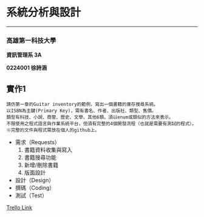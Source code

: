 # 系統分析與設計 #

----------

### 高雄第一科技大學 ###

**資訊管理系 3A**

**0224001 徐詩涵**


## 實作1 ##
    請仿第一章的Guitar inventory的範例，寫出一個書籍的庫存搜尋系統。
	以ISBN為主鍵(Primary Key)，需有書名、作者、出版社、類型、售價。
    類型有科技、小說、商管、歷史、文學、其他6類，須以enum或類似的方法來表示。
    不限使用之程式語言與作業系統平台，但須有完整的4個開發流程（也就是需要有測試的程式）。
    ※完整的文件與程式需放在個人的github上。

- 需求（Requests）
	1. 書籍資料收集與寫入
	2. 書籍搜尋功能
	3. 新增/刪除書籍
	4. 版面設計
- 設計（Design）
- 撰碼（Coding）
- 測試（Test）

[Trello Link](https://trello.com/b/VclR3C62/ooad)